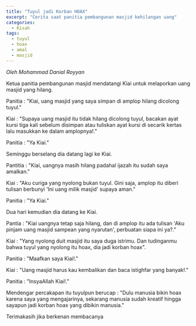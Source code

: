 ```yaml
---
title: "Tuyul jadi Korban HOAX"
excerpt: "Cerita saat panitia pembangunan masjid kehilangan uang"
categories:
  - Kisah
tags:
  - tuyul
  - hoax
  - amal
  - masjid
---
```


_Oleh Mohammad Danial Royyan_

Ketua panitia pembangunan masjid mendatangi Kiai untuk melaporkan uang masjid yang hilang.

Panitia : "Kiai, uang masjid yang saya simpan di amplop hilang dicolong tuyul."

Kiai : "Supaya uang masjid itu tidak hilang dicolong tuyul, bacakan ayat kursi tiga kali sebelum disimpan atau tuliskan ayat kursi di secarik kertas lalu masukkan ke dalam amplopnya!."

Panitia : "Ya Kiai."

Seminggu berselang dia datang lagi ke Kiai.

Pantitia : "Kiai, uangnya masih hilang padahal ijazah itu sudah saya amalkan."

Kiai : "Aku curiga yang nyolong bukan tuyul. Gini saja, amplop itu diberi tulisan berbunyi 'Ini uang milik masjid' supaya aman."

Panitia : "Ya Kiai."

Dua hari kemudian dia datang ke Kiai.

Pantia : "Kiai uangnya tetap saja hilang, dan di amplop itu ada tulisan 'Aku pinjam uang masjid sampean yang nyarutan', perbuatan siapa ini ya?."

Kiai : "Yang nyolong duit masjid itu saya duga istrimu. Dan tudinganmu bahwa tuyul yang nyolong itu hoax, dia jadi korban hoax".

Panitia : "Maafkan saya Kiai!."

Kiai : "Uang masjid harus kau kembalikan dan baca istighfar yang banyak!."

Panitia : "InsyaAllah Kiai!."

Mendengar percakapan itu tuyulpun berucap : "Dulu manusia bikin hoax karena saya yang mengajarinya, sekarang manusia sudah kreatif hingga sayapun jadi korban hoax yang dibikin manusia."

Terimakasih jika berkenan membacanya
